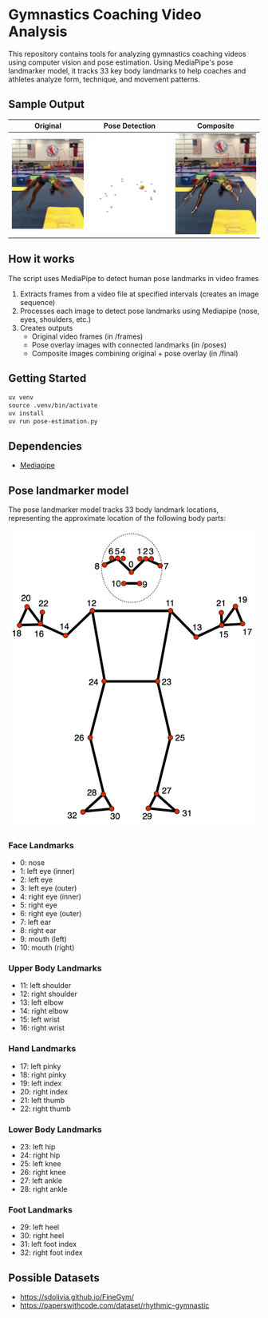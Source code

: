 # Gymnastics Coaching Video Analysis

This repository contains tools for analyzing gymnastics coaching videos using computer vision and pose estimation. Using
MediaPipe's pose landmarker model, it tracks 33 key body landmarks to help coaches and athletes analyze form, technique,
and movement patterns.

## Sample Output

| Original                             | Pose Detection                                 | Composite                                                |
|--------------------------------------|------------------------------------------------|----------------------------------------------------------|
| ![frame_004.jpg](docs/frame_004.jpg) | ![frame_004_pose.png](docs/frame_004_pose.png) | ![frame_004_composite.jpg](docs/frame_004_composite.jpg) |

## How it works

The script uses MediaPipe to detect human pose landmarks in video frames

1. Extracts frames from a video file at specified intervals (creates an image sequence)
2. Processes each image to detect pose landmarks using Mediapipe (nose, eyes, shoulders, etc.)
3. Creates outputs
   - Original video frames (in /frames)
   - Pose overlay images with connected landmarks (in /poses)
   - Composite images combining original + pose overlay (in /final)


## Getting Started

```
uv venv
source .venv/bin/activate
uv install
uv run pose-estimation.py
```

## Dependencies

- [Mediapipe](https://ai.google.dev/edge/mediapipe/solutions/vision/pose_landmarker)

## Pose landmarker model

The pose landmarker model tracks 33 body landmark locations, representing the approximate location of the following body
parts:

![MediaPipe Post Landmarks](docs/img.png)

### Face Landmarks

- 0: nose
- 1: left eye (inner)
- 2: left eye
- 3: left eye (outer)
- 4: right eye (inner)
- 5: right eye
- 6: right eye (outer)
- 7: left ear
- 8: right ear
- 9: mouth (left)
- 10: mouth (right)

### Upper Body Landmarks

- 11: left shoulder
- 12: right shoulder
- 13: left elbow
- 14: right elbow
- 15: left wrist
- 16: right wrist

### Hand Landmarks

- 17: left pinky
- 18: right pinky
- 19: left index
- 20: right index
- 21: left thumb
- 22: right thumb

### Lower Body Landmarks

- 23: left hip
- 24: right hip
- 25: left knee
- 26: right knee
- 27: left ankle
- 28: right ankle

### Foot Landmarks

- 29: left heel
- 30: right heel
- 31: left foot index
- 32: right foot index

## Possible Datasets

- https://sdolivia.github.io/FineGym/
- https://paperswithcode.com/dataset/rhythmic-gymnastic
